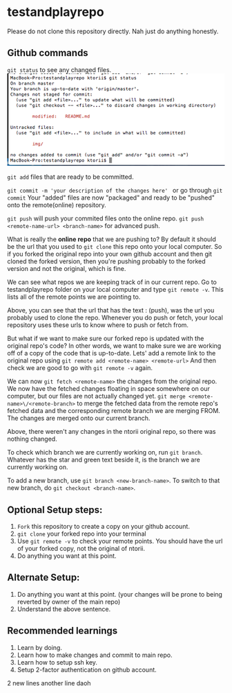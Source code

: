 # testandplayrepo

Please do not clone this repository directly. Nah just do anything honestly. 

## Github commands

`git status` to see any changed files.
![Alt text](/img/git_status.png?raw=true "git status")

`git add` files that are ready to be committed.

`git commit -m 'your description of the changes here' `  or go through `git commit`
Your "added" files are now "packaged" and ready to be "pushed" onto the remote(online) repository.

`git push` will push your commited files onto the online repo.
`git push <remote-name-url> <branch-name>` for advanced push.

What is really the **online repo** that we are pushing to? By default it should be the url that you used to `git clone` this repo onto your local computer. So if you forked the original repo into your own github account and then git cloned the forked version, then you're pushing probably to the forked version and not the original, which is fine.

We can see what repos we are keeping track of in our current repo. Go to testandplayrepo folder on your local computer and type 
`git remote -v`. This lists all of the remote points we are pointing to.

Above, you can see that the url that has the text : (push), was the url you probably used to clone the repo.
Whenever you do push or fetch, your local repository uses these urls to know where to push or fetch from.

But what if we want to make sure our forked repo is updated with the original repo's code? In other words, we want to make sure we are working off of a copy of the code that is up-to-date.
Lets' add a remote link to the original repo using `git remote add <remote-name> <remote-url>`
And then check we are good to go with `git remote -v` again.

We can now `git fetch <remote-name>` the changes from the original repo. We now have the fetched changes floating in space somewhere on our computer, but our files are not actually changed yet. `git merge <remote-name>\/<remote-branch>` to merge the fetched data from the remote repo's fetched data and the corresponding remote branch we are merging FROM. The changes are merged onto our current branch.


Above, there weren't any changes in the ntorii original repo, so there was nothing changed.

To check which branch we are currently working on, run `git branch`. Whatever has the star and green text beside it, is the branch we are currently working on.


To add a new branch, use `git branch <new-branch-name>`. To switch to that new branch, do `git checkout <branch-name>`.

















## Optional Setup steps:
1. `Fork` this repository to create a copy on your github account.
2. `git clone` your forked repo into your terminal
3. Use `git remote -v` to check your remote points. You should have the url of your forked copy, not the original of ntorii.
4. Do anything you want at this point.

## Alternate Setup:
1. Do anything you want at this point. (your changes will be prone to being reverted by owner of the main repo)
2. Understand the above sentence.

## Recommended learnings
1. Learn by doing. 
2. Learn how to make changes and commit to main repo.
3. Learn how to setup ssh key.
4. Setup 2-factor authentication on github account.

2 new lines
another line daoh